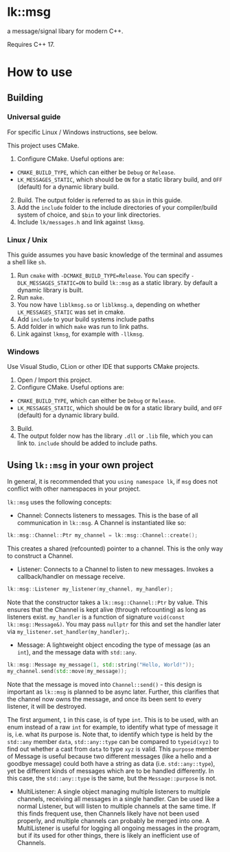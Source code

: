 # lk::msg
a message/signal libary for modern C++.

Requires C++ 17.

# How to use

## Building

### Universal guide

For specific Linux / Windows instructions, see below.

This project uses CMake.

1. Configure CMake. Useful options are:
  * `CMAKE_BUILD_TYPE`, which can either be `Debug` or `Release`.
  * `LK_MESSAGES_STATIC`, which should be `ON` for a static library build, and `OFF` (default) for a dynamic library build.
2. Build. The output folder is referred to as `$bin` in this guide.
3. Add the `include` folder to the include directories of your compiler/build system of choice, and `$bin` to your link directories.
4. Include `lk/messages.h` and link against `lkmsg`.

### Linux / Unix

This guide assumes you have basic knowledge of the terminal and assumes a shell like `sh`.

1. Run `cmake` with `-DCMAKE_BUILD_TYPE=Release`. You can specify `-DLK_MESSAGES_STATIC=ON` to build `lk::msg` as a static library. by default a dynamic library is built.
2. Run `make`.
3. You now have `liblkmsg.so` or `liblkmsg.a`, depending on whether `LK_MESSAGES_STATIC` was set in cmake. 
4. Add `include` to your build systems include paths
5. Add folder in which `make` was run to link paths.
6. Link against `lkmsg`, for example with `-llkmsg`.

### Windows

Use Visual Studio, CLion or other IDE that supports CMake projects. 
1. Open / Import this project. 
2. Configure CMake. Useful options are:
  * `CMAKE_BUILD_TYPE`, which can either be `Debug` or `Release`.
  * `LK_MESSAGES_STATIC`, which should be `ON` for a static library build, and `OFF` (default) for a dynamic library build.
3. Build.
4. The output folder now has the library `.dll` or `.lib` file, which you can link to. `include` should be added to include paths.

## Using `lk::msg` in your own project

In general, it is recommended that you `using namespace lk`, if `msg` does not conflict with other namespaces in your project.

`lk::msg` uses the following concepts: 

- Channel: Connects listeners to messages. This is the base of all communication in `lk::msg`. A Channel is instantiated like so:
```cpp
lk::msg::Channel::Ptr my_channel = lk::msg::Channel::create();
```
This creates a shared (refcounted) pointer to a channel. This is the only way to construct a Channel.


- Listener: Connects to a Channel to listen to new messages. Invokes a callback/handler on message receive.
```cpp
lk::msg::Listener my_listener(my_channel, my_handler);
```
Note that the constructor takes a `lk::msg::Channel::Ptr` by value. This ensures that the Channel is kept alive (through refcounting) as long as listeners exist.
`my_handler` is a function of signature `void(const lk::msg::Message&)`. You may pass `nullptr` for this and set the handler later via `my_listener.set_handler(my_handler);`.

- Message: A lightweight object encoding the type of message (as an `int`), and the message data with `std::any`.
```cpp
lk::msg::Message my_message(1, std::string("Hello, World!"));
my_channel.send(std::move(my_message));
```
Note that the message is moved into `Channel::send()` - this design is important as `lk::msg` is planned to be async later. Further, this clarifies that the channel now owns the message, and once its been sent to every listener, it will be destroyed.

The first argument, `1` in this case, is of type `int`. This is to be used, with an enum instead of a raw `int` for example, to identify what type of message it is, i.e. what its purpose is.
Note that, to identify which type is held by the `std::any` member `data`, `std::any::type` can be compared to `typeid(xyz)` to find out whether a cast from `data` to type `xyz` is valid. This `purpose` member of Message is useful because two different messages (like a hello and a goodbye message) could both have a string as data (i.e. `std::any::type`), yet be different kinds of messages which are to be handled differently. In this case, the `std::any::type` is the same, but the `Message::purpose` is not. 

- MultiListener: A single object managing multiple listeners to multiple channels, receiving all messages in a single handler. Can be used like a normal Listener, but will listen to multiple channels at the same time. If this finds frequent use, then Channels likely have not been used properly, and multiple channels can probably be merged into one. A MultiListener is useful for logging all ongoing messages in the program, but if its used for other things, there is likely an inefficient use of Channels.

